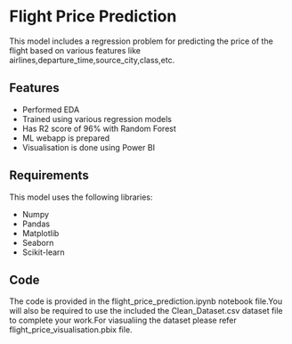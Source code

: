 
# Flight Price Prediction 

This model includes a regression problem for predicting the price of the flight based on various features like airlines,departure_time,source_city,class,etc.



## Features

- Performed EDA
- Trained using various regression models
- Has R2 score of 96% with Random Forest
- ML webapp is prepared
- Visualisation is done using Power BI



## Requirements
This model uses the following libraries:
* Numpy
* Pandas
* Matplotlib
* Seaborn
* Scikit-learn


## Code
The code is provided in the flight_price_prediction.ipynb notebook file.You will also be required to use the included the Clean_Dataset.csv dataset file to complete your work.For viasualiing the dataset please refer flight_price_visualisation.pbix file.
